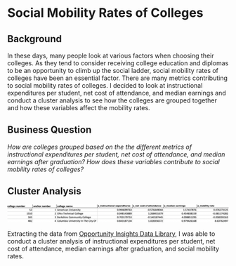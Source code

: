 # Social Mobility Rates of Colleges

## Background
In these days, many people look at various factors when choosing their colleges. As they tend to consider receiving college education and diplomas to be an opportunity to climb up the social ladder, social mobility rates of colleges have been an essential factor. There are many metrics contributing to social mobility rates of colleges. I decided to look at instructional expenditures per student, net cost of attendance, and median earnings and conduct a cluster analysis to see how the colleges are grouped together and how these variables affect the mobility rates. 

## Business Question
_How are colleges grouped based on the the different metrics of instructional expenditures per student, net cost of attendance, and median earnings after graduation? How does these variables contribute to social mobility rates of colleges?_

## Cluster Analysis
![alt text](https://github.com/justinjiholee/college-social-mobility/blob/main/Cluster%20Analysis%201.png)

Extracting the data from [Opportunity Insights Data Library](https://opportunityinsights.org/data/?geographic_level=100&topic=105&paper_id=0&__cf_chl_captcha_tk__=ef6841bb98c2ff2476be0256794679f3b064204c-1616058925-0-AUDeaNgtBOBzBCULDKw1Jm7e0b_1tZ9XHeSi2PROBSWAV0tmeq6wUfnpOXNlNFk5dI-0hdAJf_RiC3z3z-6yVwM_KmCiovMn2WO60PHTD_uzuZkU1JJoshPpbMz-y-KgYSAF4EUYQHyO-ObIFu43YkEnvygs8VqntG9z5FIZ59vBIm_60bn_-0uxXPp5R1rxgw-fY5HAgncWs6c4YgDPY0kkCTvKRoT4YpNxCZ3smSuuI_Z0DaV6S7INw-ajHvtsF7yVCfpHmqu3eWBMkCJ9F9pOd4Rat3p6tL2ScaJRSEgDBVLQcGFV-jHboZqbFIGNggDh3WT0E4PJdElBvKLkXH6DK1rBC5aw9Cp80mv6vbhyJmPzhJ-JsztZHTV9awNfzGIqRXjYOu9xyTsVJQ4x4Je-odBD0X0wooyPBMRJE15yZeEiyiVTkTMhkfuGfbBxAVN6ngDS2BCD6KD8rBwVrEkM2t-nVBMIAjKewvqQPn5Lnz9r40jY8d0iKHyzdCrTwPQb1l6HvZkL1wX0ggdrovx4hE2J5-udRvfAB-ZpqDAocCljQ8aa8xKbmV01plW7P-WepoTDgKh3QSeT_efGU9jKtMdJh4TFO5HOjxdoBY5xFwYGzCzCOT1brIbs2Sgtx4sYCumxgACKTHZzsjWxzY-FoXEfaH3gPvE67DUfSmLA#resource-listing), I was able to conduct a cluster analysis of instructional expenditures per student, net cost of attendance, median earnings after graduation, and social mobility rates. 

